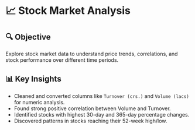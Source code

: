 # 📈 Stock Market Analysis

## 🔍 Objective
Explore stock market data to understand price trends, correlations, and stock performance over different time periods.

## 📊 Key Insights
- Cleaned and converted columns like `Turnover (crs.)` and `Volume (lacs)` for numeric analysis.
- Found strong positive correlation between Volume and Turnover.
- Identified stocks with highest 30-day and 365-day percentage changes.
- Discovered patterns in stocks reaching their 52-week high/low.
